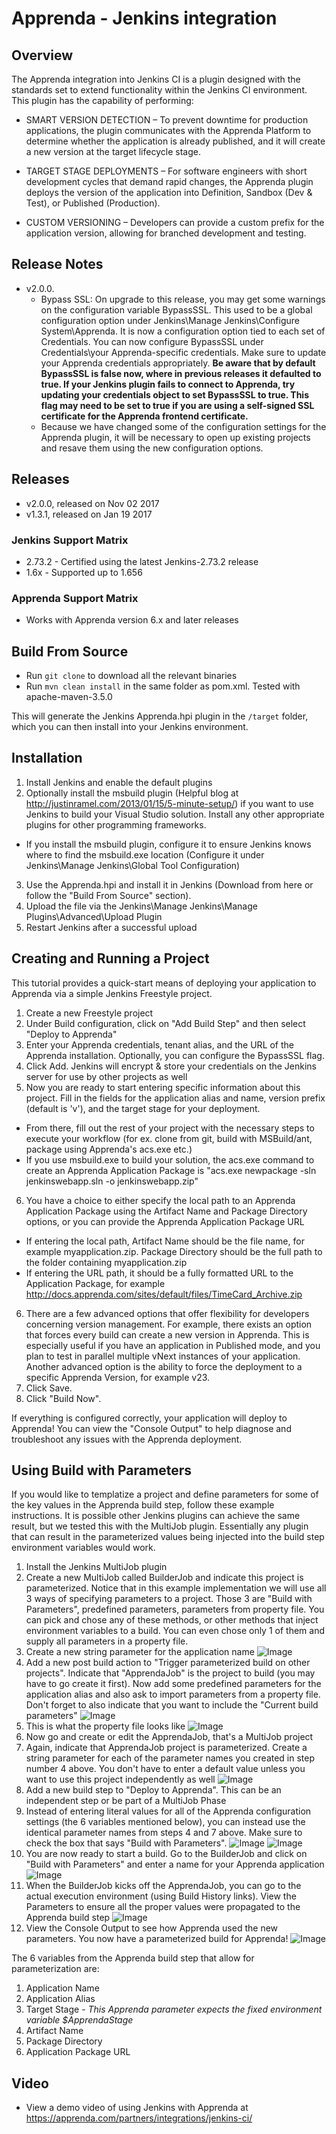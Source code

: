 # Apprenda - Jenkins integration

## Overview
The Apprenda integration into Jenkins CI is a plugin designed with the standards set to extend functionality within the Jenkins CI environment. This plugin has the capability of performing:

- SMART VERSION DETECTION – To prevent downtime for production applications, the plugin communicates with the Apprenda Platform to determine whether the application is already published, and it will create a new version at the target lifecycle stage.

- TARGET STAGE DEPLOYMENTS – For software engineers with short development cycles that demand rapid changes, the Apprenda plugin deploys the version of the application into Definition, Sandbox (Dev & Test), or Published (Production).

- CUSTOM VERSIONING – Developers can provide a custom prefix for the application version, allowing for branched development and testing.

## Release Notes
- v2.0.0.
  - Bypass SSL: On upgrade to this release, you may get some warnings on the configuration variable BypassSSL. This used to be a global configuration option under Jenkins\Manage Jenkins\Configure System\Apprenda. It is now a configuration option tied to each set of Credentials. You can now configure BypassSSL under Credentials\your Apprenda-specific credentials. Make sure to update your Apprenda credentials appropriately. **Be aware that by default BypassSSL is false now, where in previous releases it defaulted to true. If your Jenkins plugin fails to connect to Apprenda, try updating your credentials object to set BypassSSL to true. This flag may need to be set to true if you are using a self-signed SSL certificate for the Apprenda frontend certificate.**
  - Because we have changed some of the configuration settings for the Apprenda plugin, it will be necessary to open up existing projects and resave them using the new configuration options.

## Releases
- v2.0.0, released on Nov 02 2017
- v1.3.1, released on Jan 19 2017

### Jenkins Support Matrix
- 2.73.2 - Certified using the latest Jenkins-2.73.2 release
- 1.6x - Supported up to 1.656

### Apprenda Support Matrix
- Works with Apprenda version 6.x and later releases

## Build From Source
- Run `git clone` to download all the relevant binaries
- Run `mvn clean install` in the same folder as pom.xml. Tested with apache-maven-3.5.0

This will generate the Jenkins Apprenda.hpi plugin in the `/target` folder, which you can then install into your Jenkins environment.

## Installation
1. Install Jenkins and enable the default plugins
2. Optionally install the msbuild plugin (Helpful blog at http://justinramel.com/2013/01/15/5-minute-setup/) if you want to use Jenkins to build your Visual Studio solution. Install any other appropriate plugins for other programming frameworks.
  * If you install the msbuild plugin, configure it to ensure Jenkins knows where to find the msbuild.exe location (Configure it under Jenkins\Manage Jenkins\Global Tool Configuration)
3. Use the Apprenda.hpi and install it in Jenkins (Download from here or follow the "Build From Source" section).
4. Upload the file via the Jenkins\Manage Jenkins\Manage Plugins\Advanced\Upload Plugin
5. Restart Jenkins after a successful upload

## Creating and Running a Project
This tutorial provides a quick-start means of deploying your application to Apprenda via a simple Jenkins Freestyle project.

1. Create a new Freestyle project
2. Under Build configuration, click on "Add Build Step" and then select "Deploy to Apprenda"
3. Enter your Apprenda credentials, tenant alias, and the URL of the Apprenda installation. Optionally, you can configure the BypassSSL flag.
4. Click Add. Jenkins will encrypt & store your credentials on the Jenkins server for use by other projects as well
5. Now you are ready to start entering specific information about this project. Fill in the fields for the application alias and name, version prefix (default is 'v'), and the target stage for your deployment.
  * From there, fill out the rest of your project with the necessary steps to execute your workflow (for ex. clone from git, build with MSBuild/ant, package using Apprenda's acs.exe etc.)
  * If you use msbuild.exe to build your solution, the acs.exe command to create an Apprenda Application Package is "acs.exe newpackage -sln jenkinswebapp.sln -o jenkinswebapp.zip"
6. You have a choice to either specify the local path to an Apprenda Application Package using the Artifact Name and Package Directory options, or you can provide the Apprenda Application Package URL
  * If entering the local path, Artifact Name should be the file name, for example myapplication.zip. Package Directory should be the full path to the folder containing myapplication.zip
  * If entering the URL path, it should be a fully formatted URL to the Application Package, for example http://docs.apprenda.com/sites/default/files/TimeCard_Archive.zip
6. There are a few advanced options that offer flexibility for developers concerning version management. For example, there exists an option that forces every build can create a new version in Apprenda. This is especially useful if you have an application in Published mode, and you plan to test in parallel multiple vNext instances of your application. Another advanced option is the ability to force the deployment to a specific Apprenda Version, for example v23.
6. Click Save.
7. Click "Build Now".

If everything is configured correctly, your application will deploy to Apprenda! You can view the "Console Output" to help diagnose and troubleshoot any issues with the Apprenda deployment.

## Using Build with Parameters
If you would like to templatize a project and define parameters for some of the key values in the Apprenda build step, follow these example instructions. It is possible other Jenkins plugins can achieve the same result, but we tested this with the MultiJob plugin. Essentially any plugin that can result in the parameterized values being injected into the build step environment variables would work.

1. Install the Jenkins MultiJob plugin
2. Create a new MultiJob called BuilderJob and indicate this project is parameterized. Notice that in this example implementation we will use all 3 ways of specifying parameters to a project. Those 3 are "Build with Parameters", predefined parameters, parameters from property file. You can pick and chose any of these methods, or other methods that inject environment variables to a build. You can even chose only 1 of them and supply all parameters in a property file.
3. Create a new string parameter for the application name
![Image](ScreenShots/BuilderJob.png?raw=true)
4. Add a new post build action to "Trigger parameterized build on other projects". Indicate that "ApprendaJob" is the project to build (you may have to go create it first). Now add some predefined parameters for the application alias and also ask to import parameters from a property file. Don't forget to also indicate that you want to include the "Current build parameters"
![Image](ScreenShots/PostBuildAction.png?raw=true)
5. This is what the property file looks like
![Image](ScreenShots/ReadingParametersFromFile.png?raw=true)
6. Now go and create or edit the ApprendaJob, that's a MultiJob project
7. Again, indicate that ApprendaJob project is parameterized. Create a string parameter for each of the parameter names you created in step number 4 above. You don't have to enter a default value unless you want to use this project independently as well
![Image](ScreenShots/ApprendaJobParameterized.png?raw=true)
8. Add a new build step to "Deploy to Apprenda". This can be an independent step or be part of a MultiJob Phase
9. Instead of entering literal values for all of the Apprenda configuration settings (the 6 variables mentioned below), you can instead use the identical parameter names from steps 4 and 7 above. Make sure to check the box that says "Build with Parameters".
![Image](ScreenShots/DeployToApprenda_1.png?raw=true)
![Image](ScreenShots/DeployToApprenda_2.png?raw=true)
10. You are now ready to start a build. Go to the BuilderJob and click on "Build with Parameters" and enter a name for your Apprenda application
![Image](ScreenShots/ExecutionTime_1.png?raw=true)
11. When the BuilderJob kicks off the ApprendaJob, you can go to the actual execution environment (using Build History links). View the Parameters to ensure all the proper values were propagated to the Apprenda build step
![Image](ScreenShots/ExecutionTime_2.png?raw=true)
12. View the Console Output to see how Apprenda used the new parameters. You now have a parameterized build for Apprenda!
![Image](ScreenShots/ExecutionTime_3.png?raw=true)

The 6 variables from the Apprenda build step that allow for parameterization are:
1. Application Name
2. Application Alias
3. Target Stage - *This Apprenda parameter expects the fixed environment variable $ApprendaStage*
4. Artifact Name
5. Package Directory
6. Application Package URL

## Video
- View a demo video of using Jenkins with Apprenda at https://apprenda.com/partners/integrations/jenkins-ci/

